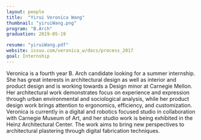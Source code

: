 ```yaml
---
layout: people
title:  "Yirui Veronica Wang"
thumbnail: "yiruiWang.png"
program: "B.Arch"
graduation: 2019-05-19

resume: "yiruiWang.pdf"
website: issuu.com/veronica_w/docs/process_2017
goal: Internship
---
```


Veronica is a fourth year B. Arch candidate looking for a summer internship.   She has great interests in architectural design as well as interior and product design and is working towards a Design minor at Carnegie Mellon.
Her architectural work demonstrates focus on experience and expression through urban environmental and sociological analysis, while her product design work brings attention to ergonomics, efficiency, and customization.
Veronica is currently in a digital and robotics focused studio in collaboration with Carnegie Museum of Art, and her studio work is being exhibited in the Heinz Architectural Center. The work aims to bring new perspectives to architectural plastering through digital fabrication techniques.
